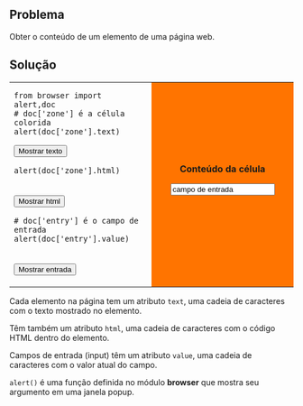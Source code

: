 Problema
--------

Obter o conteúdo de um elemento de uma página web.

Solução
-------

<table width="100%">
<tr>
<td style="width:50%;">

    from browser import alert,doc
    # doc['zone'] é a célula colorida
    alert(doc['zone'].text)

<button id="show_text">Mostrar texto</button>

    alert(doc['zone'].html)

<br><button id="show_html">Mostrar html</button>

    # doc['entry'] é o campo de entrada
    alert(doc['entry'].value)

<br><button id="show_value">Mostrar entrada</button>
</td>
<td id="zone" style="background-color:#FF7400;text-align:center;">
<B>Conteúdo da célula</B><p>
<INPUT id="entry" value="campo de entrada">
</td>
</tr>
</table>

<script type="text/python3">
from browser import doc
def show_text(ev):
    src = doc.get(selector="pre.marked")[0].text
    exec(src)
def show_html(ev):
    src = doc.get(selector="pre.marked")[1].text
    exec(src)
def show_value(ev):
    src = doc.get(selector="pre.marked")[2].text
    exec(src)

doc['show_text'].bind('click', show_text)
doc['show_html'].bind('click', show_html)
doc['show_value'].bind('click', show_value)
</script>    

Cada elemento na página tem um atributo `text`, uma cadeia de
caracteres com o texto mostrado no elemento.

Têm também um atributo `html`, uma cadeia de caracteres com o código
HTML dentro do elemento.

Campos de entrada (input) têm um atributo `value`, uma cadeia de
caracteres com o valor atual do campo.

`alert()` é uma função definida no módulo **browser** que mostra seu
argumento em uma janela popup.
